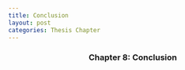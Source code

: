 ```yaml
---
title: Conclusion
layout: post
categories: Thesis Chapter
---
```


<h3 align="center">Chapter 8: Conclusion</h3>


<div style="text-align: center;">
    <object data="/assets/thesis/DSWW_Thesis.pdf#page=172" width="1000" height="1000" type="application/pdf" style="margin:auto; display:block;"></object>
</div>
